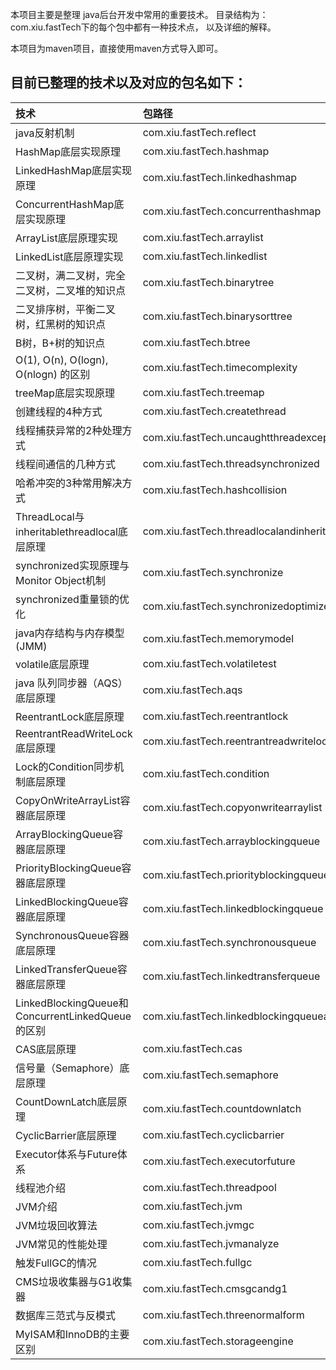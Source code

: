  本项目主要是整理 java后台开发中常用的重要技术。 目录结构为：com.xiu.fastTech下的每个包中都有一种技术点， 以及详细的解释。
 
 本项目为maven项目，直接使用maven方式导入即可。

## 目前已整理的技术以及对应的包名如下：
|技术|包路径|
| :------ | :------ |
| java反射机制 						|				com.xiu.fastTech.reflect |
| HashMap底层实现原理					|				com.xiu.fastTech.hashmap |
| LinkedHashMap底层实现原理   	 		| 				com.xiu.fastTech.linkedhashmap |
| ConcurrentHashMap底层实现原理  		| 				com.xiu.fastTech.concurrenthashmap |
| ArrayList底层原理实现     				| 				com.xiu.fastTech.arraylist |
| LinkedList底层原理实现 				| 				com.xiu.fastTech.linkedlist |
| 二叉树，满二叉树，完全二叉树，二叉堆的知识点	|				com.xiu.fastTech.binarytree |
| 二叉排序树，平衡二叉树，红黑树的知识点    	|				com.xiu.fastTech.binarysorttree |		
| B树，B+树的知识点						|				com.xiu.fastTech.btree |	
| O(1), O(n), O(logn), O(nlogn) 的区别|				com.xiu.fastTech.timecomplexity |	
| treeMap底层实现原理					|				com.xiu.fastTech.treemap |
| 创建线程的4种方式						|				com.xiu.fastTech.createthread |
| 线程捕获异常的2种处理方式				|				com.xiu.fastTech.uncaughtthreadexception |
| 线程间通信的几种方式					|				com.xiu.fastTech.threadsynchronized |
| 哈希冲突的3种常用解决方式				|				com.xiu.fastTech.hashcollision|			
| ThreadLocal与inheritablethreadlocal底层原理|			com.xiu.fastTech.threadlocalandinheritablethreadlocal|	
| synchronized实现原理与 Monitor Object机制 |		 	com.xiu.fastTech.synchronize|
| synchronized重量锁的优化				|				com.xiu.fastTech.synchronizedoptimize|
| java内存结构与内存模型(JMM)			|				com.xiu.fastTech.memorymodel|
| volatile底层原理               	    		|				com.xiu.fastTech.volatiletest|
| java 队列同步器（AQS）底层原理			|				com.xiu.fastTech.aqs|
| ReentrantLock底层原理				|				com.xiu.fastTech.reentrantlock|
| ReentrantReadWriteLock底层原理		|				com.xiu.fastTech.reentrantreadwritelock|
| Lock的Condition同步机制底层原理		|				com.xiu.fastTech.condition|
| CopyOnWriteArrayList容器底层原理		|				com.xiu.fastTech.copyonwritearraylist|
| ArrayBlockingQueue容器底层原理		|				com.xiu.fastTech.arrayblockingqueue|
| PriorityBlockingQueue容器底层原理	|				com.xiu.fastTech.priorityblockingqueue|
| LinkedBlockingQueue容器底层原理		|				com.xiu.fastTech.linkedblockingqueue|
| SynchronousQueue容器底层原理			|				com.xiu.fastTech.synchronousqueue|
| LinkedTransferQueue容器底层原理		|				com.xiu.fastTech.linkedtransferqueue|
| LinkedBlockingQueue和ConcurrentLinkedQueue的区别		|				com.xiu.fastTech.linkedblockingqueueandconcurrentlinkedqueue|
| CAS底层原理							|				com.xiu.fastTech.cas|
| 信号量（Semaphore）底层原理			|				com.xiu.fastTech.semaphore|
| CountDownLatch底层原理				|				com.xiu.fastTech.countdownlatch|
| CyclicBarrier底层原理				|				com.xiu.fastTech.cyclicbarrier|
| Executor体系与Future体系				|				com.xiu.fastTech.executorfuture|
| 线程池介绍							|				com.xiu.fastTech.threadpool|
| JVM介绍							|				com.xiu.fastTech.jvm|
| JVM垃圾回收算法						|				com.xiu.fastTech.jvmgc|
| JVM常见的性能处理						|				com.xiu.fastTech.jvmanalyze|
| 触发FullGC的情况						|				com.xiu.fastTech.fullgc|
| CMS垃圾收集器与G1收集器				|				com.xiu.fastTech.cmsgcandg1|
| 数据库三范式与反模式					|				com.xiu.fastTech.threenormalform|
| MyISAM和InnoDB的主要区别				|				com.xiu.fastTech.storageengine|




